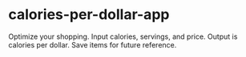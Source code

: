 # calories-per-dollar-app
Optimize your shopping. Input calories, servings, and price. Output is calories per dollar. Save items for future reference. 
